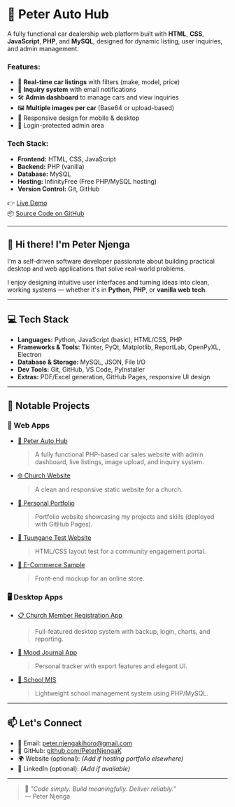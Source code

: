 # 🚗 Peter Auto Hub

A fully functional car dealership web platform built with **HTML**, **CSS**, **JavaScript**, **PHP**, and **MySQL**, designed for dynamic listing, user inquiries, and admin management.

### Features:

- 🛒 **Real-time car listings** with filters (make, model, price)
- 🧾 **Inquiry system** with email notifications
- 🛠️ **Admin dashboard** to manage cars and view inquiries
- 🖼️ **Multiple images per car** (Base64 or upload-based)
- 📱 Responsive design for mobile & desktop
- 🔐 Login-protected admin area

### Tech Stack:

- **Frontend:** HTML, CSS, JavaScript
- **Backend:** PHP (vanilla)
- **Database:** MySQL
- **Hosting:** InfinityFree (Free PHP/MySQL hosting)
- **Version Control:** Git, GitHub

👉 [Live Demo](http://peterhub.wuaze.com/)  
📦 [Source Code on GitHub](https://github.com/PeterNjengaK/peter-auto-hub)

---

## 👋 Hi there! I'm Peter Njenga

I'm a self-driven software developer passionate about building practical desktop and web applications that solve real-world problems.

I enjoy designing intuitive user interfaces and turning ideas into clean, working systems — whether it's in **Python**, **PHP**, or **vanilla web tech**.

---

## 💻 Tech Stack

- **Languages:** Python, JavaScript (basic), HTML/CSS, PHP
- **Frameworks & Tools:** Tkinter, PyQt, Matplotlib, ReportLab, OpenPyXL, Electron
- **Database & Storage:** MySQL, JSON, File I/O
- **Dev Tools:** Git, GitHub, VS Code, PyInstaller
- **Extras:** PDF/Excel generation, GitHub Pages, responsive UI design

---

## 🚀 Notable Projects

### 🔧 Web Apps

- [🚗 Peter Auto Hub](https://github.com/PeterNjengaK/peter-auto-hub)  
  > A fully functional PHP-based car sales website with admin dashboard, live listings, image upload, and inquiry system.

- [🌐 Church Website](https://github.com/PeterNjengaK/churchwebsite)  
  > A clean and responsive static website for a church.

- [💼 Personal Portfolio](https://github.com/PeterNjengaK/peternjengak.github.io)  
  > Portfolio website showcasing my projects and skills (deployed with GitHub Pages).

- [🤝 Tuungane Test Website](https://github.com/PeterNjengaK/tuungane)  
  > HTML/CSS layout test for a community engagement portal.

- [🛒 E-Commerce Sample](https://github.com/PeterNjengaK/ecommerce)  
  > Front-end mockup for an online store.

### 🖥️ Desktop Apps

- [📋 Church Member Registration App](https://github.com/PeterNjengaK/ChurchMemberRegistration)  
  > Full-featured desktop system with backup, login, charts, and reporting.

- [🧠 Mood Journal App](https://github.com/PeterNjengaK/MoodJournalApp)  
  > Personal tracker with export features and elegant UI.

- [🏫 School MIS](https://github.com/PeterNjengaK/school)  
  > Lightweight school management system using PHP/MySQL.

---

## 📫 Let's Connect

- 📧 Email: [peter.njengakihoro@gmail.com](mailto:peter.njengakihoro@gmail.com)
- 🔗 GitHub: [github.com/PeterNjengaK](https://github.com/PeterNjengaK)
- 🌍 Website (optional): *(Add if hosting portfolio elsewhere)*
- 💼 LinkedIn (optional): *(Add if available)*

---

> 🎯 *"Code simply. Build meaningfully. Deliver reliably."*  
— Peter Njenga
